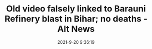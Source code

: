 ---
"title": "Old video falsely linked to Barauni Refinery blast in Bihar; no deaths - Alt News"
"date": "2021-9-20 9:36:19"
"feed_name": "GOOGLENEWSINDUSTRIAL"
"feed_website": "https://news.google.com/search?q=industrial%2Bincident&hl=en-US&gl=US&ceid=US:en"
"feed_rss": "https://news.google.com/rss/search?q=industrial%2Bincident&hl=en-US&gl=US&ceid=US:en"
"link": "https://www.altnews.in/2017-video-shared-as-bihar-barauni-refinery-blast/"
"file": "_posts/2021-1-1-89b623c42d094bf2e596ac3bc97d5a560d0215cd.md"
"accident": "1"
"drilling": "0"
"dead": "0"
"injured": "0"
"where": "unknown site"
---